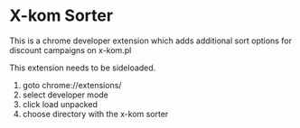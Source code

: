 # X-kom Sorter
This is a chrome developer extension which adds additional sort options for discount campaigns on x-kom.pl

This extension needs to be sideloaded.
1. goto chrome://extensions/
2. select developer mode
3. click load unpacked
4. choose directory with the x-kom sorter
